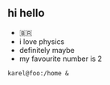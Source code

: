 ## hi hello

- 🇧🇷
- i love physics
- definitely maybe
- my favourite number is 2

```console
karel@foo:/home &
```
